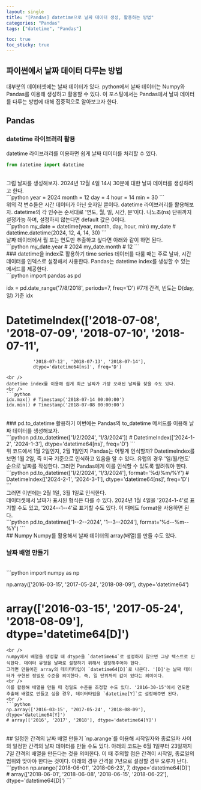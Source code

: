 ```yaml
---
layout: single
title: "[Pandas] datetime으로 날짜 데이터 생성, 활용하는 방법"
categories: "Pandas"
tags: ["datetime", "Pandas"]

toc: true
toc_sticky: true
---
```


## 파이썬에서 날짜 데이터 다루는 방법
대부분의 데이터셋에는 날짜 데이터가 있다. python에서 날짜 데이터는 Numpy와 Pandas를 이용해 생성하고 활용할 수 있다. 
이 포스팅에서는 Pandas에서 날짜 데이터를 다루는 방법에 대해 집중적으로 알아보고자 한다.

## Pandas
### datetime 라이브러리 활용
datetime 라이브러리를 이용하면 쉽게 날짜 데이터를 처리할 수 있다.
<br />
```python
from datetime import datetime
```
<br />
그럼 날짜를 생성해보자. 2024년 12월 4일 14시 30분에 대한 날짜 데이터를 생성하려고 한다.
<br />
```python
year = 2024
month = 12
day = 4
hour = 14
min = 30
```
<br />
위의 각 변수들은 시간 데이터가 아닌 숫자일 뿐이다. datetime 라이브러리를 활용해보자. datetime의 각 인수는 순서대로 '연도, 월, 일, 시간, 분'이다.
나노초(ns) 단위까지 설정가능 하며, 설정하지 않는다면 default 값은 0이다.
<br />
```python
my_date = datetime(year, month, day, hour, min)
my_date # datetime.datetime(2024, 12, 4, 14, 30)
```
<br />
날짜 데이터에서 월 또는 연도만 추출하고 싶다면 아래와 같이 하면 된다.
<br />
```python
my_date.year # 2024
my_date.month # 12
```
<br />
### datetime을 index로 활용하기
time series 데이터를 다룰 때는 주로 날짜, 시간 데이터를 인덱스로 설정해서 사용한다. Pandas는 datetime index를 생성할 수 있는 메서드를 제공한다.
<br />
```python
import pandas as pd

idx = pd.date_range('7/8/2018', periods=7, freq='D') #7개 간격, 빈도는 D(day, 일) 기준
idx
# DatetimeIndex(['2018-07-08', '2018-07-09', '2018-07-10', '2018-07-11',
              '2018-07-12', '2018-07-13', '2018-07-14'],
              dtype='datetime64[ns]', freq='D')
```
<br />
datetime index를 이용해 쉽게 최근 날짜가 가장 오래된 날짜를 찾을 수도 있다.
<br />
```python
idx.max() # Timestamp('2018-07-14 00:00:00')
idx.min() # Timestamp('2018-07-08 00:00:00')
```
<br />
### pd.to_datetime 활용하기
이번에는 Pandas의 to_datetime 메서드를 이용해 날짜 데이터를 생성해보자.
<br />
```python
pd.to_datetime(['1/2/2024', '1/3/2024'])
# DatetimeIndex(['2024-1-2', '2024-1-3'], dtype='datetime64[ns]', freq='D')
```
<br />
위 코드에서 1월 2일인지, 2월 1일인지 Pandas는 어떻게 인식할까? DatetimeIndex를 보면 1월 2일, 즉 미국 기준으로 인식하고 있음을 알 수 있다. 
유럽의 경우 '일/월/연도' 순으로 날짜를 작성한다. 그러면 Pandas에게 이를 인식할 수 있도록 알려줘야 한다.
<br />
```python
pd.to_datetime(['1/2/2024', '1/3/2024'], format='%d/%m/%Y')
# DatetimeIndex(['2024-2-1', '2024-3-1'], dtype='datetime64[ns]', freq='D')
```
<br />
그러면 이번에는 2월 1일, 3월 1일로 인식한다.

<br />
데이터셋에서 날짜가 표시된 형식은 다를 수 있다. 2024년 1월 4일을 '2024-1-4'로 표기할 수도 있고, '2024--1--4'로 표기할 수도 있다. 이 때에도 format을 사용하면 된다.
<br />
```python
pd.to_datetime(['1--2--2024', '1--3--2024'], format='%d--%m--%Y')
```
<br />
<script async src="https://pagead2.googlesyndication.com/pagead/js/adsbygoogle.js?client=ca-pub-3082151336412907"
     crossorigin="anonymous"></script>
<ins class="adsbygoogle"
     style="display:block; text-align:center;"
     data-ad-layout="in-article"
     data-ad-format="fluid"
     data-ad-client="ca-pub-3082151336412907"
     data-ad-slot="3525353674"></ins>
<script>
     (adsbygoogle = window.adsbygoogle || []).push({});
</script>
## Numpy
Numpy를 활용해서 날짜 데이터의 array(배열)를 만들 수도 있다. 

### 날짜 배열 만들기
<br />
```python
import numpy as np

np.array(['2016-03-15', '2017-05-24', '2018-08-09'], dtype='datetime64')
# array(['2016-03-15', '2017-05-24', '2018-08-09'], dtype='datetime64[D]')
```
<br />
numpy에서 배열을 생성할 때 dtype을 `datetime64`로 설정하지 않으면 그냥 텍스트로 인식한다. 데이터 유형을 날짜로 설정하기 위해서 설정해주어야 한다.
그러면 만들어진 array의 데이터타입이 `datetime64[D]`로 나온다. '[D]'는 날짜 데이터가 구현된 정밀도 수준을 의미한다. 즉, 일 단위까지 값이 있다는 의미이다.
<br />
이를 활용해 배열을 만들 때 정밀도 수준을 조정할 수도 있다. '2016-30-15'에서 연도만 추출해 배열로 만들고 싶을 경우, 데이터타입을 `datetime[Y]`로 설정해주면 된다.
<br />
```python
np.array(['2016-03-15', '2017-05-24', '2018-08-09'], dtype='datetime64[Y]')
# array(['2016', '2017', '2018'], dtype='datetime64[Y]')
```
<br />
## 일정한 간격의 날짜 배열 만들기
`np.arange`를 이용해 시작일자와 종료일자 사이의 일정한 간격의 날짜 데이터를 만들 수도 있다. 
아래의 코드는 6월 1일부터 23일까지 7일 간격의 배열을 만든다는 것을 의미한다.
이 때 주의할 점은 간격이 시작일, 종료일의 범위와 맞아야 한다는 것이다. 아래의 경우 간격을 7년으로 설정할 경우 오류가 난다.
<br />
```python
np.arange('2018-06-01', '2018-06-23', 7, dtype='datetime64[D]')
# array(['2018-06-01', '2018-06-08', '2018-06-15', '2018-06-22'], dtype='datetime64[D]')
```
<br />
